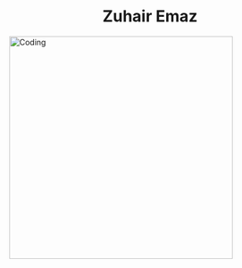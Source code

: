 <h1 align="center">Zuhair Emaz</h1>
<img align="centre" alt="Coding" width="400" src="https://i.pinimg.com/originals/37/75/11/37751162cba905651c93d8e9674e35a3.gif">


